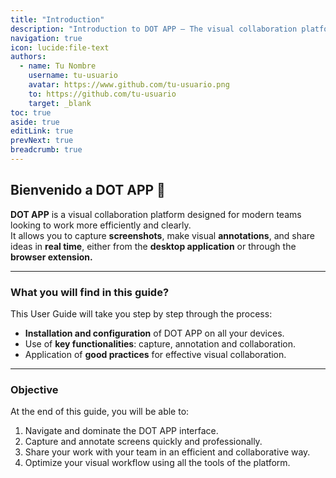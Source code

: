 ```yaml
---
title: "Introduction"
description: "Introduction to DOT APP – The visual collaboration platform for modern teams."
navigation: true
icon: lucide:file-text
authors:
  - name: Tu Nombre
    username: tu-usuario
    avatar: https://www.github.com/tu-usuario.png
    to: https://github.com/tu-usuario
    target: _blank
toc: true
aside: true
editLink: true
prevNext: true
breadcrumb: true
---
```


## Bienvenido a DOT APP 🚀

**DOT APP** is a visual collaboration platform designed for modern teams looking to work more efficiently and clearly.  
It allows you to capture **screenshots**, make visual **annotations**, and share ideas in **real time**, either from the **desktop application** or through the **browser extension.**

---

### What you will find in this guide?

This User Guide will take you step by step through the process:

- **Installation and configuration** of DOT APP on all your devices.   
- Use of **key functionalities**: capture, annotation and collaboration.    
- Application of **good practices** for effective visual collaboration.

---

### Objective
At the end of this guide, you will be able to:

1. Navigate and dominate the DOT APP interface. 
2. Capture and annotate screens quickly and professionally.  
3. Share your work with your team in an efficient and collaborative way.  
4. Optimize your visual workflow using all the tools of the platform.
